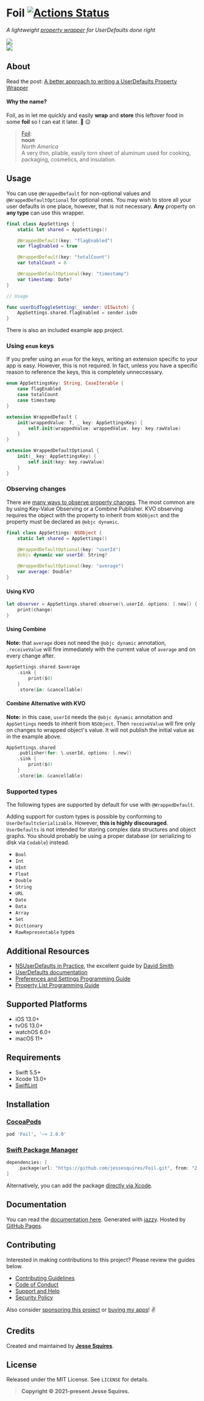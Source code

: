 # Foil [![Actions Status](https://github.com/jessesquires/Foil/workflows/CI/badge.svg)](https://github.com/jessesquires/Foil/actions)

*A lightweight [property wrapper](https://docs.swift.org/swift-book/ReferenceManual/Attributes.html#ID348) for UserDefaults done right*

[![](https://img.shields.io/endpoint?url=https%3A%2F%2Fswiftpackageindex.com%2Fapi%2Fpackages%2Fjessesquires%2FFoil%2Fbadge%3Ftype%3Dswift-versions)](https://swiftpackageindex.com/jessesquires/Foil) <br> [![](https://img.shields.io/endpoint?url=https%3A%2F%2Fswiftpackageindex.com%2Fapi%2Fpackages%2Fjessesquires%2FFoil%2Fbadge%3Ftype%3Dplatforms)](https://swiftpackageindex.com/jessesquires/Foil)

## About

Read the post: [A better approach to writing a UserDefaults Property Wrapper](https://www.jessesquires.com/blog/2021/03/26/a-better-approach-to-writing-a-userdefaults-property-wrapper/)

#### Why the name?

Foil, as in let me quickly and easily **wrap** and **store** this leftover food in some **foil** so I can eat it later. 🌯 😉

> [Foil](https://www.wordnik.com/words/aluminum%20foil):<br>
> **noun**<br>
> *North America*<br>
> A very thin, pliable, easily torn sheet of aluminum used for cooking, packaging, cosmetics, and insulation.

## Usage

You can use `@WrappedDefault` for non-optional values and `@WrappedDefaultOptional` for optional ones.
You may wish to store all your user defaults in one place, however, that is not necessary. **Any** property on **any type** can use this wrapper.

```swift
final class AppSettings {
    static let shared = AppSettings()

    @WrappedDefault(key: "flagEnabled")
    var flagEnabled = true

    @WrappedDefault(key: "totalCount")
    var totalCount = 0

    @WrappedDefaultOptional(key: "timestamp")
    var timestamp: Date?
}

// Usage

func userDidToggleSetting(_ sender: UISwitch) {
    AppSettings.shared.flagEnabled = sender.isOn
}
```

There is also an included example app project.

### Using `enum` keys

If you prefer using an `enum` for the keys, writing an extension specific to your app is easy. However, this is not required. In fact, unless you have a specific reason to reference the keys, this is completely unneccessary.

```swift
enum AppSettingsKey: String, CaseIterable {
    case flagEnabled
    case totalCount
    case timestamp
}

extension WrappedDefault {
    init(wrappedValue: T, _ key: AppSettingsKey) {
        self.init(wrappedValue: wrappedValue, key: key.rawValue)
    }
}

extension WrappedDefaultOptional {
    init(_ key: AppSettingsKey) {
        self.init(key: key.rawValue)
    }
}
```

### Observing changes

There are [many ways to observe property changes](https://www.jessesquires.com/blog/2021/08/08/different-ways-to-observe-properties-in-swift/). The most common are by using Key-Value Observing or a Combine Publisher. KVO observing requires the object with the property to inherit from `NSObject` and the property must be declared as `@objc dynamic`.

```swift
final class AppSettings: NSObject {
    static let shared = AppSettings()

    @WrappedDefaultOptional(key: "userId")
    @objc dynamic var userId: String?

    @WrappedDefaultOptional(key: "average")
    var average: Double?
}
```

#### Using KVO

```swift
let observer = AppSettings.shared.observe(\.userId, options: [.new]) { settings, change in
    print(change)
}
```

#### Using Combine

**Note:** that `average` does not need the `@objc dynamic` annotation, `.receiveValue` will fire immediately with the current value of `average` and on every change after.

```swift
AppSettings.shared.$average
    .sink {
        print($0)
    }
    .store(in: &cancellable)
```

#### Combine Alternative with KVO

**Note:** in this case, `userId` needs the `@objc dynamic` annotation and `AppSettings` needs to inherit from `NSObject`. Then `receiveValue` will fire only on changes to wrapped object's value. It will not publish the initial value as in the example above.

```swift
AppSettings.shared
    .publisher(for: \.userId, options: [.new])
    .sink {
        print($0)
    }
    .store(in: &cancellable)
```

### Supported types

The following types are supported by default for use with `@WrappedDefault`.

Adding support for custom types is possible by conforming to `UserDefaultsSerializable`. However, **this is highly discouraged**. `UserDefaults` is not intended for storing complex data structures and object graphs. You should probably be using a proper database (or serializing to disk via `Codable`) instead.

- `Bool`
- `Int`
- `UInt`
- `Float`
- `Double`
- `String`
- `URL`
- `Date`
- `Data`
- `Array`
- `Set`
- `Dictionary`
- `RawRepresentable` types

## Additional Resources

- [NSUserDefaults in Practice](http://dscoder.com/defaults.html), the excellent guide by [David Smith](https://twitter.com/Catfish_Man)
- [UserDefaults documentation](https://developer.apple.com/documentation/foundation/userdefaults)
- [Preferences and Settings Programming Guide](https://developer.apple.com/library/archive/documentation/Cocoa/Conceptual/UserDefaults/Introduction/Introduction.html#//apple_ref/doc/uid/10000059i-CH1-SW1)
- [Property List Programming Guide](https://developer.apple.com/library/archive/documentation/Cocoa/Conceptual/PropertyLists/Introduction/Introduction.html#//apple_ref/doc/uid/10000048i)

## Supported Platforms

- iOS 13.0+
- tvOS 13.0+
- watchOS 6.0+
- macOS 11+

## Requirements

- Swift 5.5+
- Xcode 13.0+
- [SwiftLint](https://github.com/realm/SwiftLint)

## Installation

### [CocoaPods](http://cocoapods.org)

````ruby
pod 'Foil', '~> 2.0.0'
````

### [Swift Package Manager](https://swift.org/package-manager/)

```swift
dependencies: [
    .package(url: "https://github.com/jessesquires/Foil.git", from: "2.0.0")
]
```

Alternatively, you can add the package [directly via Xcode](https://developer.apple.com/documentation/xcode/adding_package_dependencies_to_your_app).

## Documentation

You can read the [documentation here](https://jessesquires.github.io/Foil). Generated with [jazzy](https://github.com/realm/jazzy). Hosted by [GitHub Pages](https://pages.github.com).

## Contributing

Interested in making contributions to this project? Please review the guides below.

- [Contributing Guidelines](https://github.com/jessesquires/.github/blob/main/CONTRIBUTING.md)
- [Code of Conduct](https://github.com/jessesquires/.github/blob/main/CODE_OF_CONDUCT.md)
- [Support and Help](https://github.com/jessesquires/.github/blob/main/SUPPORT.md)
- [Security Policy](https://github.com/jessesquires/.github/blob/main/SECURITY.md)

Also consider [sponsoring this project](https://github.com/sponsors/jessesquires) or [buying my apps](https://www.hexedbits.com)! ✌️

## Credits

Created and maintained by [**Jesse Squires**](https://www.jessesquires.com).

## License

Released under the MIT License. See `LICENSE` for details.

> **Copyright &copy; 2021-present Jesse Squires.**
